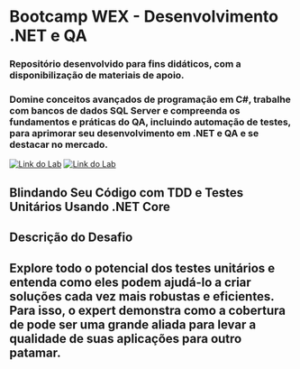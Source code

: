 # Bootcamp WEX - Desenvolvimento .NET e QA 
### Repositório desenvolvido para fins didáticos, com a disponibilização de materiais de apoio.
### Domine conceitos avançados de programação em C#, trabalhe com bancos de dados SQL Server e compreenda os fundamentos e práticas do QA, incluindo automação de testes, para aprimorar seu desenvolvimento em .NET e QA e se destacar no mercado.
[![Link do Lab](https://img.shields.io/badge/▶-000?style=for-the-badge&logo=movie&logoColor=E94D5F)](https://www.dio.me/)
[![Link do Lab](https://img.shields.io/badge/Acesse%20o%20Lab%20na%20Plataforma-E94D5F?style=for-the-badge)](https://www.dio.me/)

## Blindando Seu Código com TDD e Testes Unitários Usando .NET Core
## Descrição do Desafio
## Explore todo o potencial dos testes unitários e entenda como eles podem ajudá-lo a criar soluções cada vez mais robustas e eficientes. Para isso, o expert demonstra como a cobertura de pode ser uma grande aliada para levar a qualidade de suas aplicações para outro patamar.

